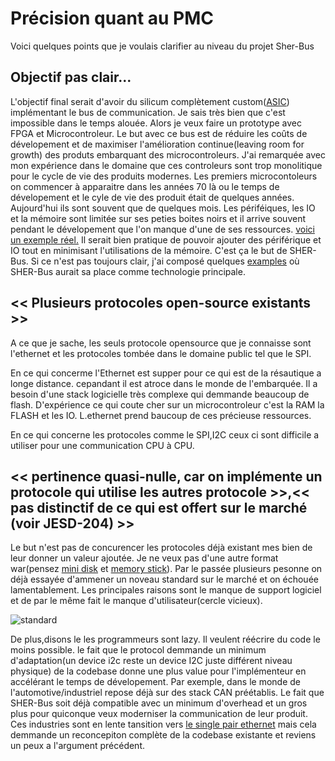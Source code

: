 # Précision quant au PMC

Voici quelques points que je voulais clarifier au niveau du projet Sher-Bus

## Objectif pas clair...

L'objectif final serait d'avoir du silicum complètement custom([ASIC](https://fr.wikipedia.org/wiki/Application-specific_integrated_circuit)) implémentant le bus de communication. Je sais très bien que c'est impossible dans le temps alouée. Alors je veux faire un prototype avec FPGA et Microcontroleur. Le but avec ce bus est de réduire les coûts de dévelopement et de maximiser l'amélioration continue(leaving room for growth) des produts embarquant des microcontroleurs. J'ai remarquée avec mon expérience dans le domaine que ces controleurs sont trop monolitique pour le cycle de vie des produits modernes. Les premiers microcontoleurs on  commencer à apparaitre dans les années 70 là ou le temps de dévelopement et le cyle de vie des produit était de quelques années. Aujourd'hui ils sont souvent que de quelques mois. Les périféiques, les IO et la mémoire sont limitée sur ses peties boites noirs et il arrive souvent pendant le dévelopement que l'on manque d'une de ses ressources. [voici un exemple réel.](https://youtu.be/SFrUINyYcEA?feature=shared&t=52) Il serait bien pratique de pouvoir ajouter des périférique et IO tout en minimisant l'utilisations de la mémoire. C'est ça le but de SHER-Bus. Si ce n'est pas toujours clair, j'ai composé quelques [examples](https://github.com/cdg66/SHER-Bus/blob/main/PMC/Examples_application.md) où SHER-Bus aurait sa place comme technologie principale.

##  << Plusieurs protocoles open-source existants >>

A ce que je sache, les seuls protocole opensource que je connaisse sont l'ethernet et les protocoles tombée dans le domaine public tel que le SPI. 

En ce qui concerme l'Ethernet est supper pour ce qui est de la résautique a longe distance. cepandant il est atroce dans le monde de l'embarquée. Il a besoin d'une stack logicielle très complexe qui demmande beaucoup de flash. D'expérience ce qui coute cher sur un microcontroleur c'est la RAM la FLASH et les IO. L.ethernet prend baucoup de ces précieuse ressources.

En ce qui concerne les protocoles comme le SPI,I2C ceux ci sont difficile a utiliser pour une communication CPU à CPU.

## << pertinence quasi-nulle, car on implémente un protocole qui utilise les autres protocole >>,<< pas distinctif de ce qui est offert sur le marché (voir JESD-204) >>

Le but n'est pas de concurencer les protocoles déjà existant mes bien de leur donner un valeur ajoutée. Je ne veux pas d'une autre format war(pensez [mini disk](https://fr.wikipedia.org/wiki/MiniDisc) et [memory stick](https://fr.wikipedia.org/wiki/Memory_Stick)). Par le passée plusieurs pesonne on déjà essayée d'ammener un noveau standard sur le marché et on échouée lamentablement. Les principales raisons sont le manque de support logiciel et de par le même fait le manque d'utilisateur(cercle vicieux). 

![standard](https://imgs.xkcd.com/comics/standards.png)

De plus,disons le les programmeurs sont lazy. Il veulent réécrire du code le moins possible. le fait que le protocol demmande un minimum d'adaptation(un device i2c reste un device I2C juste différent niveau physique) de la codebase donne une plus value pour l'implémenteur en accélérant le temps de dévelopement. Par exemple, dans le monde de l'automotive/industriel repose déjà sur des stack CAN préétablis. Le fait que SHER-Bus soit déjà compatible avec un minimum d'overhead et un gros plus pour quiconque veux moderniser la communication de leur produit. Ces industries sont en lente tansition vers [le single pair ethernet](https://www.digikey.ca/en/resources/technology/single-pair-ethernet) mais cela demmande un reconcepiton complète de la codebase existante et reviens un peux a l'argument précédent.


